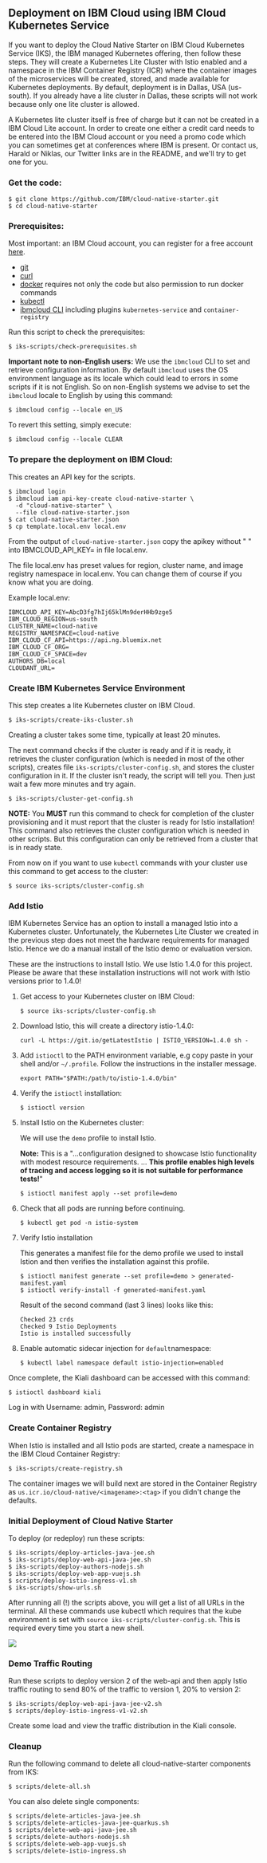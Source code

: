 ## Deployment on IBM Cloud using IBM Cloud Kubernetes Service

If you want to deploy the Cloud Native Starter on IBM Cloud Kubernetes Service (IKS), the IBM managed Kubernetes offering, then follow these steps. They will create a Kubernetes Lite Cluster with Istio enabled and a namespace in the IBM Container Registry (ICR) where the container images of the microservices will be created, stored, and made available for Kubernetes deployments. By default, deployment is in Dallas, USA (us-south). If you already have a lite cluster in Dallas, these scripts will not work because only one lite cluster is allowed. 

A Kubernetes lite cluster itself is free of charge but it can not be created in a IBM Cloud Lite account. In order to create one either a credit card needs to be entered into the IBM Cloud account or you need a promo code which you can sometimes get at conferences where IBM is present. Or contact us, Harald or Niklas, our Twitter links are in the README, and we'll try to get one for you. 


### Get the code:

```
$ git clone https://github.com/IBM/cloud-native-starter.git
$ cd cloud-native-starter
```
### Prerequisites:
Most important: an IBM Cloud account, you can register for a free account [here](http://ibm.biz/nheidloff).

* [git](https://git-scm.com/book/en/v2/Getting-Started-Installing-Git) 
* [curl](https://curl.haxx.se/download.html)
* [docker](https://docs.docker.com/install/) requires not only the code but also permission to run docker commands
* [kubectl](https://kubernetes.io/docs/tasks/tools/install-kubectl/)
* [ibmcloud CLI](https://cloud.ibm.com/docs/home/tools)  including plugins `kubernetes-service` and `container-registry`

Run this script to check the prerequisites:

```
$ iks-scripts/check-prerequisites.sh
```

__Important note to non-English users:__ We use the `ibmcloud` CLI to set and retrieve configuration information. By default `ibmcloud` uses the OS environment language as its locale which could lead to errors in some scripts if it is not English. So on non-English systems we advise to set the `ibmcloud` locale to English by using this command:

```
$ ibmcloud config --locale en_US
```

To revert this setting, simply execute:

```
$ ibmcloud config --locale CLEAR
```


### To prepare the deployment on IBM Cloud:

This creates an API key for the scripts.


```
$ ibmcloud login
$ ibmcloud iam api-key-create cloud-native-starter \
  -d "cloud-native-starter" \
  --file cloud-native-starter.json
$ cat cloud-native-starter.json
$ cp template.local.env local.env 
```

From the output of `cloud-native-starter.json` copy the apikey without " " into IBMCLOUD_API_KEY= in file local.env.

The file local.env has preset values for region, cluster name, and image registry namespace in local.env. You can change them of course if you know what you are doing.

Example local.env:

```
IBMCLOUD_API_KEY=AbcD3fg7hIj65klMn9derHHb9zge5
IBM_CLOUD_REGION=us-south
CLUSTER_NAME=cloud-native
REGISTRY_NAMESPACE=cloud-native
IBM_CLOUD_CF_API=https://api.ng.bluemix.net
IBM_CLOUD_CF_ORG=
IBM_CLOUD_CF_SPACE=dev
AUTHORS_DB=local
CLOUDANT_URL=
```


### Create IBM Kubernetes Service Environment

This step creates a lite Kubernetes cluster on IBM Cloud. 

```
$ iks-scripts/create-iks-cluster.sh
```

Creating a cluster takes some time, typically at least 20 minutes.

The next command checks if the cluster is ready and if it is ready, it retrieves the cluster configuration (which is needed in most of the other scripts), creates file `iks-scripts/cluster-config.sh`, and stores the cluster configuration in it. If the cluster isn't ready, the script will tell you. Then just wait a few more minutes and try again.

```
$ iks-scripts/cluster-get-config.sh
```

**NOTE:** You **MUST** run this command to check for completion of the cluster provisioning and it must report that the cluster is ready for Istio installation! This command also retrieves the cluster configuration which is needed in other scripts. But this configuration can only be retrieved from a cluster that is in ready state.  

From now on if you want to use `kubectl` commands with your cluster use this command to get access to the cluster:

```
$ source iks-scripts/cluster-config.sh
```


### Add Istio

IBM Kubernetes Service has an option to install a managed Istio into a Kubernetes cluster. Unfortunately, the Kubernetes Lite Cluster we created in the previous step does not meet the hardware requirements for managed Istio. Hence we do a manual install of the Istio demo or evaluation version.

These are the instructions to install Istio. We use Istio 1.4.0 for this project. Please be aware that these installation instructions will not work with Istio versions prior to 1.4.0! 


1. Get access to your Kubernetes cluster on IBM Cloud:

    ```
    $ source iks-scripts/cluster-config.sh
    ```

2. Download Istio, this will create a directory istio-1.4.0:

    ```
    curl -L https://git.io/getLatestIstio | ISTIO_VERSION=1.4.0 sh -
    ```

3. Add `istioctl` to the PATH environment variable, e.g copy paste in your shell and/or `~/.profile`. Follow the instructions in the installer message.


    ```
    export PATH="$PATH:/path/to/istio-1.4.0/bin"
    ```

4. Verify the `istioctl` installation:


    ```
    $ istioctl version 
    ```

5. Install Istio on the Kubernetes cluster:

    We will use the `demo` profile to install Istio. 

    **Note:** This is a "...configuration designed to showcase Istio functionality with modest resource requirements. ... **This profile enables high levels of tracing and access logging so it is not suitable for performance tests!**"

    ```
    $ istioctl manifest apply --set profile=demo
    ```


6. Check that all pods are running before continuing.
  
    ```
    $ kubectl get pod -n istio-system
    ```

7. Verify Istio installation

    This generates a manifest file for the demo profile we used to install Istion and then verifies the installation against this profile.

    ```
    $ istioctl manifest generate --set profile=demo > generated-manifest.yaml
    $ istioctl verify-install -f generated-manifest.yaml
    ```

    Result of the second command (last 3 lines) looks like this:

     ```
     Checked 23 crds
	 Checked 9 Istio Deployments
	 Istio is installed successfully
	 ```
 
8. Enable automatic sidecar injection for `default`namespace:

    ```
    $ kubectl label namespace default istio-injection=enabled
    ```

Once complete, the Kiali dashboard can be accessed with this command:

```
$ istioctl dashboard kiali
```

Log in with Username: admin, Password: admin

### Create Container Registry

When Istio is installed and all Istio pods are started, create a namespace in the IBM Cloud Container Registry:

```
$ iks-scripts/create-registry.sh
```

The container images we will build next are stored in the Container Registry as `us.icr.io/cloud-native/<imagename>:<tag>` if you didn't change the defaults.


### Initial Deployment of Cloud Native Starter

To deploy (or redeploy) run these scripts:

```
$ iks-scripts/deploy-articles-java-jee.sh
$ iks-scripts/deploy-web-api-java-jee.sh
$ iks-scripts/deploy-authors-nodejs.sh
$ iks-scripts/deploy-web-app-vuejs.sh
$ scripts/deploy-istio-ingress-v1.sh
$ iks-scripts/show-urls.sh
```
After running all (!) the scripts above, you will get a list of all URLs in the terminal. All these commands use kubectl which requires that the kube environment is set with `source iks-scripts/cluster-config.sh`. This is required every time you start a new shell.

<kbd><img src="../images/IKS-urls.png" /></kbd>

### Demo Traffic Routing

Run these scripts to deploy version 2 of the web-api and then apply Istio traffic routing to send 80% of the traffic to version 1, 20% to version 2:

```
$ iks-scripts/deploy-web-api-java-jee-v2.sh
$ scripts/deploy-istio-ingress-v1-v2.sh
``` 

Create some load and view the traffic distribution in the Kiali console.

### Cleanup

Run the following command to delete all cloud-native-starter components from IKS:

```
$ scripts/delete-all.sh
```

You can also delete single components:

```
$ scripts/delete-articles-java-jee.sh
$ scripts/delete-articles-java-jee-quarkus.sh
$ scripts/delete-web-api-java-jee.sh
$ scripts/delete-authors-nodejs.sh
$ scripts/delete-web-app-vuejs.sh
$ scripts/delete-istio-ingress.sh
```



